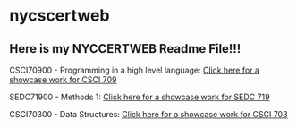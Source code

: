 # nycscertweb

Here is my NYCCERTWEB Readme File!!!
------------------------------------
CSCI70900 - Programming in a high level language:
<a href="url">Click here for a showcase work for CSCI 709</a>

SEDC71900 - Methods 1: 
<a href="url">Click here for a showcase work for SEDC 719</a>



CSCI70300 - Data Structures:
<a href="url">Click here for a showcase work for CSCI 703</a>
